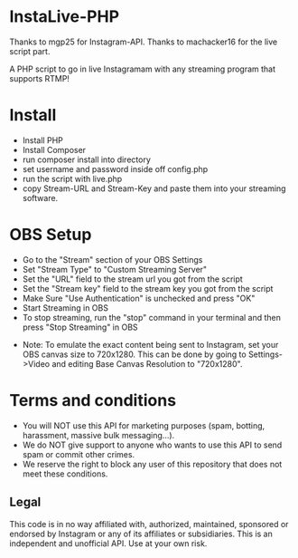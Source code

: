 # InstaLive-PHP

Thanks to mgp25 for Instagram-API.
Thanks to machacker16 for the live script part.

A PHP script to go in live Instagramam with any streaming program that supports RTMP!

# Install 

- Install PHP
- Install Composer
- run composer install into directory
- set username and password inside off config.php
- run the script with live.php
- copy Stream-URL and Stream-Key and paste them into your streaming software.

# OBS Setup

- Go to the "Stream" section of your OBS Settings
- Set "Stream Type" to "Custom Streaming Server"
- Set the "URL" field to the stream url you got from the script
- Set the "Stream key" field to the stream key you got from the script
- Make Sure "Use Authentication" is unchecked and press "OK"
- Start Streaming in OBS
- To stop streaming, run the "stop" command in your terminal and then press "Stop Streaming" in OBS

* Note: To emulate the exact content being sent to Instagram, set your OBS canvas size to 720x1280. This can be done by going to Settings->Video and editing Base Canvas Resolution to "720x1280".

# Terms and conditions

- You will NOT use this API for marketing purposes (spam, botting, harassment, massive bulk messaging...).
- We do NOT give support to anyone who wants to use this API to send spam or commit other crimes.
- We reserve the right to block any user of this repository that does not meet these conditions.

## Legal

This code is in no way affiliated with, authorized, maintained, sponsored or endorsed by Instagram or any of its affiliates or subsidiaries. This is an independent and unofficial API. Use at your own risk.
